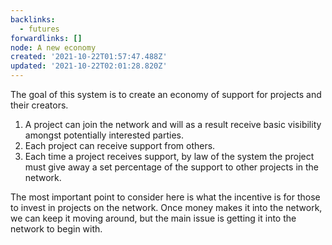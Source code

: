 ```yaml
---
backlinks:
  - futures
forwardlinks: []
node: A new economy
created: '2021-10-22T01:57:47.488Z'
updated: '2021-10-22T02:01:28.820Z'
---
```

The goal of this system is to create an economy of support for projects and their creators. 

1. A project can join the network and will as a result receive basic visibility amongst potentially interested parties. 
2. Each project can receive support from others.
3. Each time a project receives support, by law of the system the project must give away a set percentage of the support to other projects in the network. 

The most important point to consider here is what the incentive is for those to invest in projects on the network. Once money makes it into the network, we can keep it moving around, but the main issue is getting it into the network to begin with. 
